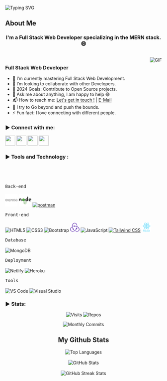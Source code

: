 ![Typing SVG](https://readme-typing-svg.herokuapp.com?font=Architects+Daughter&color=00000&size=30&lines=Hey!+It's+Ashvary!+👋;I'm+a+Front+End+Developer;I'm+a+Back+End+Developer;I'm+a+Full+Stack+Developer)

## About Me

<h3 align="center">I'm a Full Stack Web Developer specializing in the MERN stack. 😄</h3>

<br>

<img align="right" margin-top="20px" height="270px" alt="GIF" src="https://cdn.dribbble.com/users/1059583/screenshots/4171367/coding-freak.gif" />

### Full Stack Web Developer

- 🌱 I’m currently mastering Full Stack Web Development.
- 👯 I’m looking to collaborate with other Developers.
- 🥅 2024 Goals: Contribute to Open Source projects.
- 💬 Ask me about anything, I am happy to help 😄
- 📬 How to reach me: [Let's get in touch !](https://www.linkedin.com/in/ashvary-gidian) | [E-Mail](https://mail.google.com/mail/?view=cm&to=ashvarygidian1996@gmail.com)
- 🧗 I try to Go beyond and push the bounds.
- ⚡ Fun fact: I love connecting with different people.

<h3 align="left">▶ Connect with me:</h3>
<p align="left">
  <a href="https://discord.com/users/l3gion0007" target="_blank" rel="noreferrer"><img src="https://img.icons8.com/color/452/discord-logo.png" width="32" height="32" /></a>
  <a href="https://www.github.com/Ashvary1996" target="_blank" rel="noreferrer"><img src="https://raw.githubusercontent.com/danielcranney/readme-generator/main/public/icons/socials/github.svg" width="32" height="32" /></a>
  <a href="https://www.linkedin.com/in/ashvary-gidian" target="_blank" rel="noreferrer"><img src="https://raw.githubusercontent.com/danielcranney/readme-generator/main/public/icons/socials/linkedin.svg" width="32" height="32" /></a>
  <a href="https://www.youtube.com/channel/UC7y4znPZpCVNJYDUVZCxKnQ" target="_blank" rel="noreferrer"><img src="https://raw.githubusercontent.com/danielcranney/readme-generator/main/public/icons/socials/youtube.svg" width="32" height="32" /></a>
</p>

<h3 align="left">▶ Tools and Technology :</h3>
<p style="display: inline-block;" align="center">
   
  <br>

<kbd><kbd>Back-end</kbd></kbd>
<br>
<br>
<a href="https://expressjs.com" target="_blank" rel="noreferrer"><img src="https://raw.githubusercontent.com/devicons/devicon/master/icons/express/express-original-wordmark.svg" alt="express" width="40" height="40" /></a>
<a href="https://nodejs.org" target="_blank" rel="noreferrer"><img src="https://raw.githubusercontent.com/devicons/devicon/master/icons/nodejs/nodejs-original-wordmark.svg" alt="nodejs" width="40" height="40" /></a>
<a href="https://postman.com" target="_blank" rel="noreferrer"><img src="https://www.vectorlogo.zone/logos/getpostman/getpostman-icon.svg" alt="postman" width="40" height="40" /></a>

<kbd><kbd>Front-end</kbd></kbd>
<br>
<br>
<img width="30px" src="https://cdn.jsdelivr.net/gh/devicons/devicon/icons/html5/html5-original.svg" alt="HTML5" />
<img width="30px" src="https://cdn.jsdelivr.net/gh/devicons/devicon/icons/css3/css3-plain.svg" alt="CSS3" />
<img width="30px" src="https://cdn.jsdelivr.net/gh/devicons/devicon/icons/bootstrap/bootstrap-plain.svg" alt="Bootstrap" />
<a href="https://redux.js.org" target="_blank" rel="noreferrer"><img src="https://raw.githubusercontent.com/devicons/devicon/master/icons/redux/redux-original.svg" alt="redux" width="30" height="30" /></a>
<img width="30px" src="https://cdn.jsdelivr.net/gh/devicons/devicon/icons/javascript/javascript-original.svg" alt="JavaScript" />
<a href="https://tailwindcss.com/" target="_blank" rel="noreferrer"><img src="https://www.vectorlogo.zone/logos/tailwindcss/tailwindcss-icon.svg" alt="Tailwind CSS" width="40" height="40" /></a>
<img src="https://raw.githubusercontent.com/devicons/devicon/master/icons/react/react-original-wordmark.svg" alt="React" width="30" height="30" />

<kbd><kbd>Database</kbd></kbd>
<br>
<br>
<img width="30px" src="https://cdn.jsdelivr.net/gh/devicons/devicon/icons/mongodb/mongodb-plain.svg" alt="MongoDB" />

<kbd><kbd>Deployment</kbd></kbd>
<br>
<br>
<img width="30px" src="https://cdn.jsdelivr.net/gh/devicons/devicon/icons/netlify/netlify-plain.svg" alt="Netlify" />
<img width="30px" src="https://global.discourse-cdn.com/business6/uploads/render/original/2X/1/11352202c8503f736bea5efb59684f678d7c860c.svg" alt="Heroku" />

<kbd><kbd>Tools</kbd></kbd>
<br>
<br>
<img width="30px" src="https://cdn.jsdelivr.net/gh/devicons/devicon/icons/vscode/vscode-original.svg" alt="VS Code" />
<img width="30px" src="https://cdn.jsdelivr.net/gh/devicons/devicon/icons/visualstudio/visualstudio-plain.svg" alt="Visual Studio" />

</p>

<h3 align="left">▶ Stats:</h3>
<p align="center">
  <img src="https://badges.pufler.dev/visits/ashvary1996/ashvary1996?style=for-the-badge" alt="Visits" /> 
  <img src="https://badges.pufler.dev/repos/ashvary1996/?style=for-the-badge" alt="Repos" />
</p>
<p align="center">
  <img src="https://badges.pufler.dev/commits/monthly/ashvary1996" alt="Monthly Commits" />
</p>

</p>
<h2 align="center">My Github Stats</h2>
<p align="center">
  <img src="https://github-readme-stats.vercel.app/api/top-langs/?username=ashvary1996&layout=compact&theme=github_dark&langs_count=10&exclude_repo=kasweb" alt="Top Languages" />
  <br>
  <br>
  <img src="https://github-readme-stats.vercel.app/api?username=ashvary1996&count_private=true&show_icons=trueline_height=21&theme=github_dark" alt="GitHub Stats" />
  <br>
  <br>
  <img src="https://github-readme-streak-stats.herokuapp.com/?user=ashvary1996&theme=holi-theme" alt="GitHub Streak Stats" />
</p>
